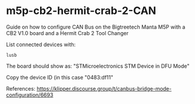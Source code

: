 # m5p-cb2-hermit-crab-2-CAN
Guide on how to configure CAN Bus on the Bigtreetech Manta M5P with a CB2 V1.0 board and a Hermit Crab 2 Tool Changer

List connected devices with:
```
lusb
```
The board should show as: "STMicroelectronics STM Device in DFU Mode"

Copy the device ID (in this case "0483:df11"


References:
https://klipper.discourse.group/t/canbus-bridge-mode-configuration/6693
